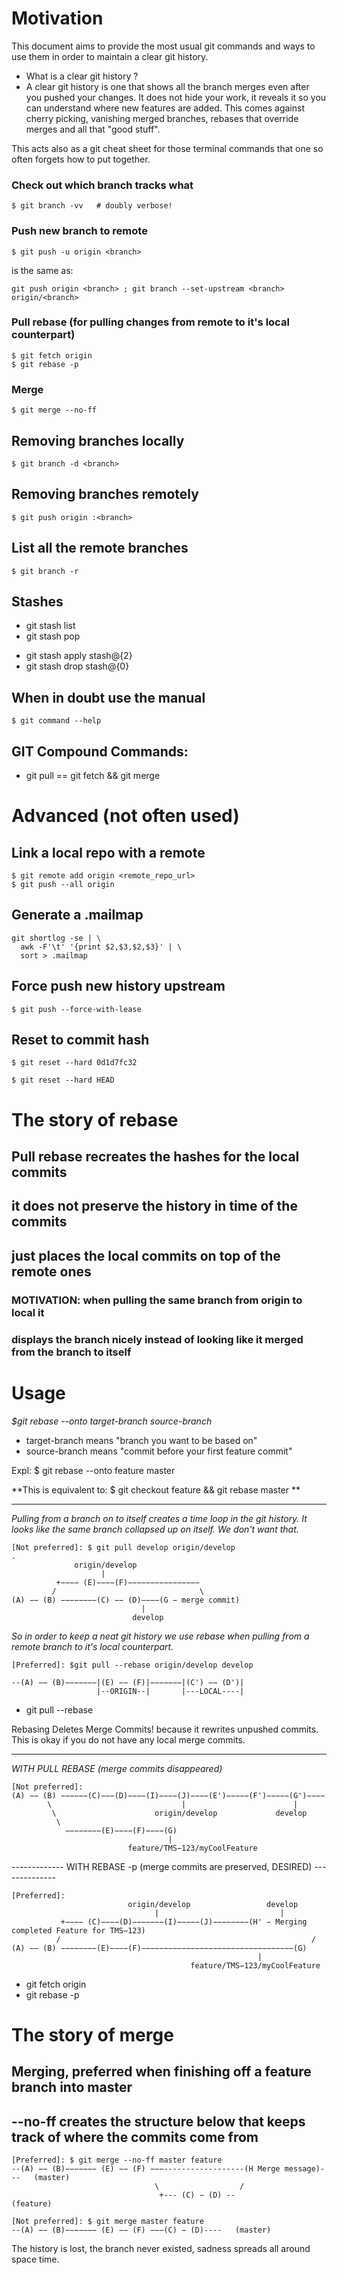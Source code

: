 # Motivation
This document aims to provide the most usual git commands and ways to use them in order to maintain a clear git history.

- What is a clear git history ?
- A clear git history is one that shows all the branch merges even after you pushed your changes. It does not hide your work, it reveals it so you can understand where new features are added.
This comes against cherry picking, vanishing merged branches, rebases that override merges and all that "good stuff".

This acts also as a git cheat sheet for those terminal commands that one so often forgets how to put together.

### Check out which branch tracks what
```terminal
$ git branch -vv   # doubly verbose!
```

### Push new branch to remote
```terminal
$ git push -u origin <branch>
```
is the same as:
```
git push origin <branch> ; git branch --set-upstream <branch> origin/<branch>
```

### Pull rebase (for pulling changes from remote to it's local counterpart)
```terminal
$ git fetch origin  
$ git rebase -p
```

### Merge
```terminal
$ git merge --no-ff
```

## Removing branches locally
```terminal
$ git branch -d <branch>
```

## Removing branches remotely
```terminal
$ git push origin :<branch>
```

## List all the remote branches
```terminal
$ git branch -r 				
```

## Stashes
+ git stash list
+ git stash pop
* git stash apply stash@{2}
* git stash drop stash@{0}

## When in doubt use the manual
```terminal
$ git command --help
```

## GIT Compound Commands:
* git pull == git fetch && git merge


# Advanced (not often used)

## Link a local repo with a remote

```terminal
$ git remote add origin <remote_repo_url>
$ git push --all origin
```

## Generate a .mailmap

```
git shortlog -se | \
  awk -F'\t' '{print $2,$3,$2,$3}' | \
  sort > .mailmap
```

## Force push new history upstream

```terminal
$ git push --force-with-lease
```

## Reset to commit hash

```terminal
$ git reset --hard 0d1d7fc32

$ git reset --hard HEAD
```


# The story of rebase
## Pull rebase recreates the hashes for the local commits
## it does not preserve the history in time of the commits
## just places the local commits on top of the remote ones
### MOTIVATION: when pulling the same branch from origin to local it
### displays the branch nicely instead of looking like it merged from the branch to itself

# Usage
*$git rebase --onto target-branch source-branch*

- target-branch means "branch you want to be based on"
- source-branch means "commit before your first feature commit"

Expl: $ git rebase --onto feature master

**This is equivalent to: $ git checkout feature && git rebase master **

---------------
*Pulling from a branch on to itself creates a time loop in the git history. It looks like the same branch collapsed up on itself. We don't want that.*
```terminal
[Not preferred]: $ git pull develop origin/develop
.
              origin/develop
                    |        
          +−−−− (E)−−−−(F)−−−−−−−−−−−−−−−−
         /                                \
(A) −− (B) −−−−−−−−(C) −− (D)−−−−(G − merge commit)  
                             |          
                           develop
```
*So in order to keep a neat git history we use rebase when pulling from a remote branch to it's local counterpart.*
```
[Preferred]: $git pull --rebase origin/develop develop

--(A) −− (B)−−−−−−−|(E) −− (F)|−−−−−−−|(C') −− (D')|
                   |--ORIGIN--|       |---LOCAL----|
```
* git pull --rebase

Rebasing Deletes Merge Commits! because it rewrites unpushed commits.
This is okay if you do not have any local merge commits.

-----------------------------------------------------
*WITH PULL REBASE (merge commits disappeared)*
```terminal
[Not preferred]:
(A) −− (B) −−−−−−(C)−−−(D)−−−−(I)−−−−(J)−−−−(E')−−−−−(F')−−−−−(G')−−−−  
        \                             |                        |         
         \                      origin/develop             develop
          \
            −−−−−−−−(E)−−−−(F)−−−−(G)
                                   |          
                          feature/TMS−123/myCoolFeature
```

------------- WITH REBASE -p (merge commits are preserved, DESIRED) --------------
```
[Preferred]:
                          origin/develop                 develop  
                                |                           |          
           +−−−− (C)−−−−(D)−−−−−−−(I)−−−−−(J)−−−−−−−−(H' − Merging completed Feature for TMS−123)
          /                                                        /      
(A) −− (B) −−−−−−−−(E)−−−−(F)−−−−−−−−−−−−−−−−−−−−−−−−−−−−−−−−−−(G)  
                                                       |          
                                        feature/TMS−123/myCoolFeature
```
* git fetch origin  
* git rebase -p

# The story of merge
## Merging, preferred when finishing off a feature branch into master
## --no-ff creates the structure below that keeps track of where the commits come from

``` 
[Preferred]: $ git merge --no-ff master feature                                         
--(A) −− (B)−−−−−−− (E) −− (F) −−−------------------(H Merge message)---   (master)
                                \                  /                      
                                 +--- (C) − (D) --                         (feature)  
```

``` 
[Not preferred]: $ git merge master feature
--(A) −− (B)−−−−−−− (E) −− (F) −−−(C) − (D)----   (master)
```
The history is lost, the branch never existed, sadness spreads all around space time.
